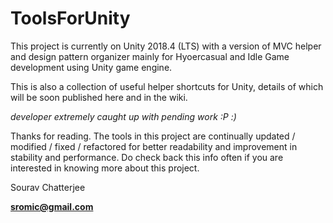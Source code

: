 # ToolsForUnity

This project is currently on Unity 2018.4 (LTS) with a version of MVC helper and design pattern organizer mainly for Hyoercasual and Idle Game development using Unity game engine.

This is also a collection of useful helper shortcuts for Unity, details of which will be soon published here and in the wiki.

_developer extremely caught up with pending work :P :)_

Thanks for reading. The tools in this project are continually updated / modified / fixed / refactored for better readability and improvement in stability and performance. Do check back this info often if you are interested in knowing more about this project.

 Sourav Chatterjee

**sromic@gmail.com**
